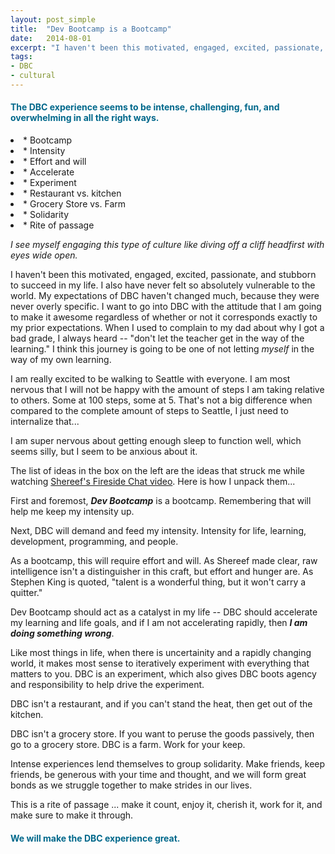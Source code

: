 ```yaml
---
layout: post_simple
title:  "Dev Bootcamp is a Bootcamp"
date:   2014-08-01
excerpt: "I haven't been this motivated, engaged, excited, passionate, and stubborn to succeed in my life. I also have never felt so absolutely vulnerable to the world ..."
tags:
- DBC
- cultural
---
```


<h4 style="color: #00688B;">
    The DBC experience seems to be intense, challenging, fun, and overwhelming in all the right ways.
</h4>
<div class="starList">
    <li>* Bootcamp</li>
    <li>* Intensity</li>
    <li>* Effort and will</li>
    <li>* Accelerate</li>
    <li>* Experiment</li>
    <li>* Restaurant vs. kitchen</li>
    <li>* Grocery Store vs. Farm</li>
    <li>* Solidarity</li>
    <li>* Rite of passage</li>
</div>

*I see myself engaging this type of culture like diving off a cliff headfirst with eyes wide open.*


I haven't been this motivated, engaged, excited, passionate, and stubborn to succeed in my life. I also have never felt so absolutely vulnerable to the world. My expectations of DBC haven't changed much, because they were never overly specific. I want to go into DBC with the attitude that I am going to make it awesome regardless of whether or not it corresponds exactly to my prior expectations. When I used to complain to my dad about why I got a bad grade, I always heard -- "don't let the teacher get in the way of the learning." I think this journey is going to be one of not letting <em>myself</em> in the way of my own learning.


I am really excited to be walking to Seattle with everyone. I am most nervous that I will not be happy with the amount of steps I am taking relative to others. Some at 100 steps, some at 5. That's not a big difference when compared to the complete amount of steps to Seattle, I just need to internalize that...


I am super nervous about getting enough sleep to function well, which seems silly, but I seem to be anxious about it.


The list of ideas in the box on the left are the ideas that struck me while watching <a href="http://vimeo.com/85001014">Shereef's Fireside Chat video</a>. Here is how I unpack them...


First and foremost, ***Dev Bootcamp*** is a bootcamp. Remembering that will help me keep my intensity up.


Next, DBC will demand and feed my intensity. Intensity for life, learning, development, programming, and people.


As a bootcamp, this will require effort and will. As Shereef made clear, raw intelligence isn't a distinguisher in this craft, but effort and hunger are. As Stephen King is quoted, "talent is a wonderful thing, but it won't carry a quitter."


Dev Bootcamp should act as a catalyst in my life -- DBC should accelerate my learning and life goals, and if I am not accelerating rapidly, then ***I am doing something wrong***.


Like most things in life, when there is uncertainity and a rapidly changing world, it makes most sense to iteratively experiment with everything that matters to you. DBC is an experiment, which also gives DBC boots agency and responsibility to help drive the experiment.


DBC isn't a restaurant, and if you can't stand the heat, then get out of the kitchen.


DBC isn't a grocery store. If you want to peruse the goods passively, then go to a grocery store. DBC is a farm. Work for your keep.


Intense experiences lend themselves to group solidarity. Make friends, keep friends, be generous with your time and thought, and we will form great bonds as we struggle together to make strides in our lives.


This is a rite of passage ... make it count, enjoy it, cherish it, work for it, and make sure to make it through.

<h4 style="color: #00688B;">We will make the DBC experience great.</h4>
